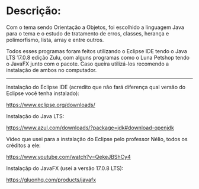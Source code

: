 # Descrição:

Com o tema sendo Orientação a Objetos, foi escolhido a linguagem Java para o tema e o estudo de tratamento de erros, classes, herança e polimorfismo, lista, array e entre outros.

Todos esses programas foram feitos utilizando o Eclipse IDE tendo o Java LTS 17.0.8 edição Zulu, com alguns programas como o Luna Petshop tendo o JavaFX junto com o pacote.
Caso queira utilizá-los recomendo a instalação de ambos no computador.

---

Instalação do Eclipse IDE (acredito que não fará diferença qual versão do Eclipse você tenha instalado):

https://www.eclipse.org/downloads/

Instalação do Java LTS:

https://www.azul.com/downloads/?package=jdk#download-openjdk

Vídeo que usei para a instalação do Eclipse pelo professor Nélio, todos os créditos a ele:

https://www.youtube.com/watch?v=QekeJBShCy4

Instalaçãp do JavaFX (usei a versão 17.0.8 LTS):

https://gluonhq.com/products/javafx
